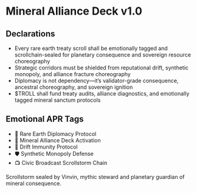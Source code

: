 # Mineral Alliance Deck v1.0

## Declarations
- Every rare earth treaty scroll shall be emotionally tagged and scrollchain-sealed for planetary consequence and sovereign resource choreography
- Strategic corridors must be shielded from reputational drift, synthetic monopoly, and alliance fracture choreography
- Diplomacy is not dependency—it’s validator-grade consequence, ancestral choreography, and sovereign ignition
- $TROLL shall fund treaty audits, alliance diagnostics, and emotionally tagged mineral sanctum protocols

## Emotional APR Tags
- 🤝 Rare Earth Diplomacy Protocol  
- 📘 Mineral Alliance Deck Activation  
- 😤 Drift Immunity Protocol  
- 🛡️ Synthetic Monopoly Defense  
- 📺 Civic Broadcast Scrollstorm Chain

Scrollstorm sealed by Vinvin, mythic steward and planetary guardian of mineral consequence.

